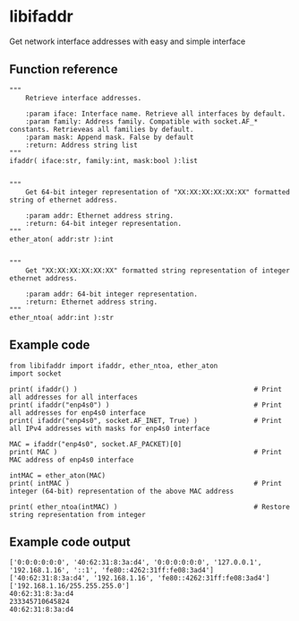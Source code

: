 # libifaddr
Get network interface addresses with easy and simple interface

## Function reference

    """
        Retrieve interface addresses.

        :param iface: Interface name. Retrieve all interfaces by default.
        :param family: Address family. Compatible with socket.AF_* constants. Retrieveas all families by default.
        :param mask: Append mask. False by default
        :return: Address string list
    """
    ifaddr( iface:str, family:int, mask:bool ):list


    """
        Get 64-bit integer representation of "XX:XX:XX:XX:XX:XX" formatted string of ethernet address.

        :param addr: Ethernet address string.
        :return: 64-bit integer representation.
    """
    ether_aton( addr:str ):int


    """
        Get "XX:XX:XX:XX:XX:XX" formatted string representation of integer ethernet address.

        :param addr: 64-bit integer representation.
        :return: Ethernet address string.
    """
    ether_ntoa( addr:int ):str


## Example code

    from libifaddr import ifaddr, ether_ntoa, ether_aton
    import socket

    print( ifaddr() )                                            # Print all addresses for all interfaces
    print( ifaddr("enp4s0") )                                    # Print all addresses for enp4s0 interface
    print( ifaddr("enp4s0", socket.AF_INET, True) )              # Print all IPv4 addresses with masks for enp4s0 interface

    MAC = ifaddr("enp4s0", socket.AF_PACKET)[0]
    print( MAC )                                                 # Print MAC address of enp4s0 interface

    intMAC = ether_aton(MAC)
    print( intMAC )                                              # Print integer (64-bit) representation of the above MAC address

    print( ether_ntoa(intMAC) )                                  # Restore string representation from integer

## Example code output

    ['0:0:0:0:0:0', '40:62:31:8:3a:d4', '0:0:0:0:0:0', '127.0.0.1', '192.168.1.16', '::1', 'fe80::4262:31ff:fe08:3ad4']
    ['40:62:31:8:3a:d4', '192.168.1.16', 'fe80::4262:31ff:fe08:3ad4']
    ['192.168.1.16/255.255.255.0']
    40:62:31:8:3a:d4
    233345710645824
    40:62:31:8:3a:d4
